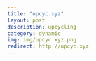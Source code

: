 ```yaml
---
title: "upcyc.xyz"
layout: post
description: upcycling
category: dynamic
img: img/upcyc.xyz.png
redirect: http://upcyc.xyz
---
```


